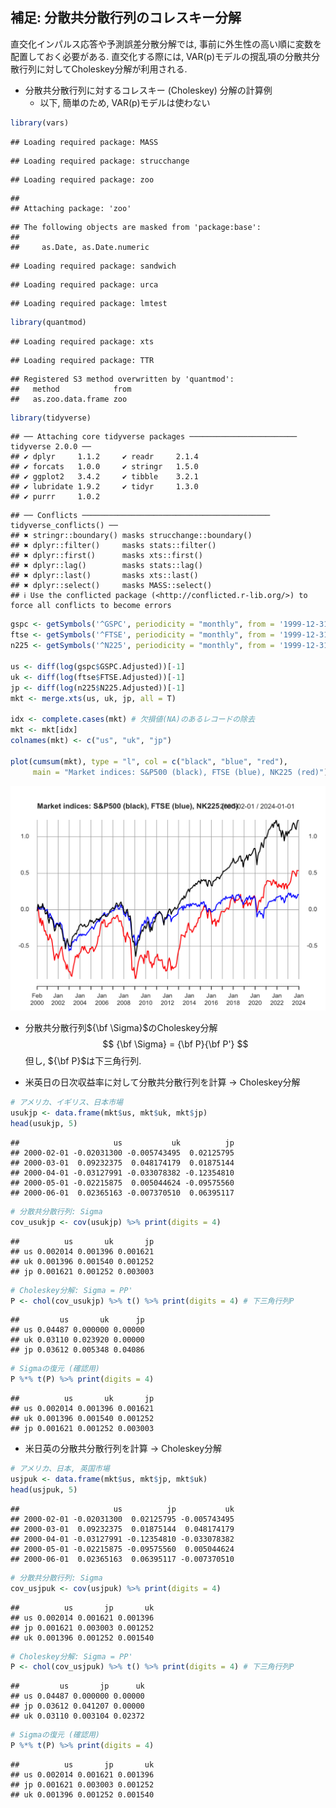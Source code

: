 ## 補足: 分散共分散行列のコレスキー分解

直交化インパルス応答や予測誤差分散分解では, 事前に外生性の高い順に変数を配置しておく必要がある.
直交化する際には, VAR(p)モデルの撹乱項の分散共分散行列に対してCholeskey分解が利用される.

- 分散共分散行列に対するコレスキー (Choleskey) 分解の計算例
  - 以下, 簡単のため, VAR(p)モデルは使わない

<!--
- msci日次収益率データの読み込み
  - データ入手先: https://www.asakura.co.jp/detail.php?book_code=12792 -->




```r
library(vars)
```

```
## Loading required package: MASS
```

```
## Loading required package: strucchange
```

```
## Loading required package: zoo
```

```
## 
## Attaching package: 'zoo'
```

```
## The following objects are masked from 'package:base':
## 
##     as.Date, as.Date.numeric
```

```
## Loading required package: sandwich
```

```
## Loading required package: urca
```

```
## Loading required package: lmtest
```

```r
library(quantmod)
```

```
## Loading required package: xts
```

```
## Loading required package: TTR
```

```
## Registered S3 method overwritten by 'quantmod':
##   method            from
##   as.zoo.data.frame zoo
```

```r
library(tidyverse)
```

```
## ── Attaching core tidyverse packages ──────────────────────── tidyverse 2.0.0 ──
## ✔ dplyr     1.1.2     ✔ readr     2.1.4
## ✔ forcats   1.0.0     ✔ stringr   1.5.0
## ✔ ggplot2   3.4.2     ✔ tibble    3.2.1
## ✔ lubridate 1.9.2     ✔ tidyr     1.3.0
## ✔ purrr     1.0.2
```

```
## ── Conflicts ────────────────────────────────────────── tidyverse_conflicts() ──
## ✖ stringr::boundary() masks strucchange::boundary()
## ✖ dplyr::filter()     masks stats::filter()
## ✖ dplyr::first()      masks xts::first()
## ✖ dplyr::lag()        masks stats::lag()
## ✖ dplyr::last()       masks xts::last()
## ✖ dplyr::select()     masks MASS::select()
## ℹ Use the conflicted package (<http://conflicted.r-lib.org/>) to force all conflicts to become errors
```

```r
gspc <- getSymbols('^GSPC', periodicity = "monthly", from = '1999-12-31', auto.assign = FALSE)
ftse <- getSymbols('^FTSE', periodicity = "monthly", from = '1999-12-31', auto.assign = FALSE)
n225 <- getSymbols('^N225', periodicity = "monthly", from = '1999-12-31', auto.assign = FALSE)

us <- diff(log(gspc$GSPC.Adjusted))[-1]
uk <- diff(log(ftse$FTSE.Adjusted))[-1]
jp <- diff(log(n225$N225.Adjusted))[-1]
mkt <- merge.xts(us, uk, jp, all = T)

idx <- complete.cases(mkt) # 欠損値(NA)のあるレコードの除去
mkt <- mkt[idx]
colnames(mkt) <- c("us", "uk", "jp")

plot(cumsum(mkt), type = "l", col = c("black", "blue", "red"),
     main = "Market indices: S&P500 (black), FTSE (blue), NK225 (red)")
```

<img src="098_Chol_files/figure-html/unnamed-chunk-1-1.png" width="672" />

- 分散共分散行列${\bf \Sigma}$のCholeskey分解
$$ {\bf \Sigma} = {\bf P}{\bf P'} $$
但し, ${\bf P}$は下三角行列.

- 米英日の日次収益率に対して分散共分散行列を計算 → Choleskey分解

```r
# アメリカ、イギリス、日本市場
usukjp <- data.frame(mkt$us, mkt$uk, mkt$jp) 
head(usukjp, 5) 
```

```
##                     us           uk          jp
## 2000-02-01 -0.02031300 -0.005743495  0.02125795
## 2000-03-01  0.09232375  0.048174179  0.01875144
## 2000-04-01 -0.03127991 -0.033078382 -0.12354810
## 2000-05-01 -0.02215875  0.005044624 -0.09575560
## 2000-06-01  0.02365163 -0.007370510  0.06395117
```

```r
# 分散共分散行列: Sigma
cov_usukjp <- cov(usukjp) %>% print(digits = 4)
```

```
##          us       uk       jp
## us 0.002014 0.001396 0.001621
## uk 0.001396 0.001540 0.001252
## jp 0.001621 0.001252 0.003003
```

```r
# Choleskey分解: Sigma = PP'
P <- chol(cov_usukjp) %>% t() %>% print(digits = 4) # 下三角行列P
```

```
##         us       uk      jp
## us 0.04487 0.000000 0.00000
## uk 0.03110 0.023920 0.00000
## jp 0.03612 0.005348 0.04086
```

```r
# Sigmaの復元 (確認用)
P %*% t(P) %>% print(digits = 4)
```

```
##          us       uk       jp
## us 0.002014 0.001396 0.001621
## uk 0.001396 0.001540 0.001252
## jp 0.001621 0.001252 0.003003
```

- 米日英の分散共分散行列を計算 → Choleskey分解

```r
# アメリカ、日本, 英国市場
usjpuk <- data.frame(mkt$us, mkt$jp, mkt$uk) 
head(usjpuk, 5) 
```

```
##                     us          jp           uk
## 2000-02-01 -0.02031300  0.02125795 -0.005743495
## 2000-03-01  0.09232375  0.01875144  0.048174179
## 2000-04-01 -0.03127991 -0.12354810 -0.033078382
## 2000-05-01 -0.02215875 -0.09575560  0.005044624
## 2000-06-01  0.02365163  0.06395117 -0.007370510
```

```r
# 分散共分散行列: Sigma
cov_usjpuk <- cov(usjpuk) %>% print(digits = 4)
```

```
##          us       jp       uk
## us 0.002014 0.001621 0.001396
## jp 0.001621 0.003003 0.001252
## uk 0.001396 0.001252 0.001540
```

```r
# Choleskey分解: Sigma = PP'
P <- chol(cov_usjpuk) %>% t() %>% print(digits = 4) # 下三角行列P
```

```
##         us       jp      uk
## us 0.04487 0.000000 0.00000
## jp 0.03612 0.041207 0.00000
## uk 0.03110 0.003104 0.02372
```

```r
# Sigmaの復元 (確認用)
P %*% t(P) %>% print(digits = 4)
```

```
##          us       jp       uk
## us 0.002014 0.001621 0.001396
## jp 0.001621 0.003003 0.001252
## uk 0.001396 0.001252 0.001540
```

